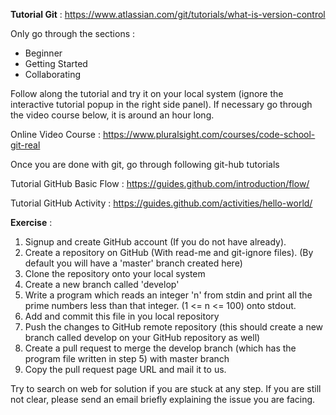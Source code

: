 **Tutorial Git** : https://www.atlassian.com/git/tutorials/what-is-version-control

Only go through the sections :
* Beginner
* Getting Started
* Collaborating

Follow along the tutorial and try it on your local system (ignore the interactive tutorial popup in the right side panel). If necessary go through the video course below, it is around an hour long.

Online Video Course  : https://www.pluralsight.com/courses/code-school-git-real

Once you are done with git, go through following git-hub tutorials 

Tutorial GitHub Basic Flow : https://guides.github.com/introduction/flow/

Tutorial GitHub Activity : https://guides.github.com/activities/hello-world/

**Exercise**  : 
1. Signup and create GitHub account (If you do not have already). 
2. Create a repository on GitHub (With read-me and git-ignore files).  (By default you will have a 'master' branch created here)
3. Clone the repository onto your local system
4. Create a new branch called 'develop'
5. Write a program which reads an integer 'n' from stdin and print all the prime numbers less than that integer. (1 <= n <= 100) onto stdout.
6. Add and commit this file in you local repository 
7. Push the changes to GitHub remote repository (this should create a new branch called develop on your GitHub repository as well)
8. Create a pull request to merge the develop branch (which has the program file written in step 5) with master branch
9. Copy the pull request page URL and mail it to us.

Try to search on web for solution if you are stuck at any step. If you are still not clear, please send an email briefly explaining the issue you are facing.

